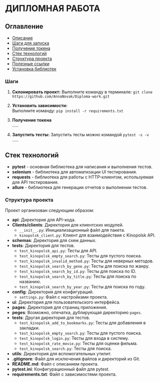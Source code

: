 # ДИПЛОМНАЯ РАБОТА

## Оглавление
- [Описание](#описание)
- [Шаги для запуска](#шаги-для-запуска)
- [Получение токена](#получение-токена)
- [Стек технологий](#стек-технологий)
- [Структура проекта](#структура-проекта)
- [Полезные ссылки](#полезные-ссылки)
- [Установка библиотек](#установка-библиотек)


### Шаги
1. **Склонировать проект:** 
    Выполните команду в терминале: `git clone https://github.com/AnnaNovak/Diploma-work.git`

2. **Установить зависимости:**  
   Выполните команду:
   `pip install -r requirements.txt`

3. **Получение токена**  
   .....   

4. **Запустить тесты:** 
    Запустить тесты можно командой `pytest -s -v `
    .....


## Стек технологий
- **pytest** - основная библиотека для написания и выполнения тестов.
- **selenium** - библиотека для автоматизации UI тестирования.
- **requests** - библиотека для работы с HTTP-клиентом, используемая для API тестирования.
- **allure** - библиотека для генерации отчетов о выполнении тестов.

### Структура проекта

Проект организован следующим образом:
- **api**: Директория для API-кода.
- **Clients/clients**: Директория для клиентских модулей.
  - `__init__.py`: Инициализационный файл для пакета.
  - `kinopolsk_client.py`: Клиент для взаимодействия с Kinopolsk API.
- **schemas**: Директория для схем данных.
- **tests**: Директория для тестов.
  - `test_kinopolsk_api.py`: Тесты для API.
  - `test_kinopolsk_empty_search.py`: Тесты для пустого поиска.
  - `test_kinopolsk_invalid_method.py`: Тесты для неверных методов.
  - `test_kinopolsk_search_by_gene.py`: Тесты для поиска по жанру.
  - `test_kinopolsk_search_by_id.py`: Тесты для поиска по ID.
  - `test_kinopolsk_search_by_title.py`: Тесты для поиска по названию.
  - `test_kinopolsk_search_by_year.py`: Тесты для поиска по году.
- **config**: Директория для конфигураций.
  - `settings.py`: Файл с настройками проекта.
- **ui**: Директория для пользовательского интерфейса.
- **pages**: Директория для страниц приложения.
- **peges**: Возможно, опечатка, дублирующая директорию `pages`.
- **tests**: Другая директория для тестов.
  - `test_kinopolsk_add_to_bookmarks.py`: Тесты для добавления в закладки.
  - `test_kinopolsk_empty_search.py`: Тесты для пустого поиска.
  - `test_kinopolsk_login.py`: Тесты для входа в систему.
  - `test_kinopolsk_rate_movie.py`: Тесты для оценки фильма.
  - `test_kinopolsk_search.py`: Тесты для поиска.
- **utils**: Директория для вспомогательных утилит.
- **.gitignore**: Файл для исключения файлов и директорий из Git.
- **README.md**: Файл с описанием проекта.
- **pytest.ini**: Конфигурационный файл для pytest.
- **requirements.txt**: Файл с зависимостями проекта.
